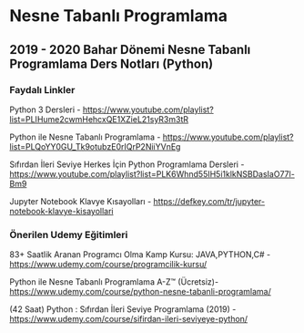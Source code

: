 # Nesne Tabanlı Programlama

## 2019 - 2020 Bahar Dönemi Nesne Tabanlı Programlama Ders Notları (Python)

### Faydalı Linkler

Python 3 Dersleri - https://www.youtube.com/playlist?list=PLIHume2cwmHehcxQE1XZieL21syR3m3tR

Python ile Nesne Tabanlı Programlama - https://www.youtube.com/playlist?list=PLQoYY0GU_Tk9otubzE0rIQrP2NiiYVnEg

Sıfırdan İleri Seviye Herkes İçin Python Programlama Dersleri - https://www.youtube.com/playlist?list=PLK6Whnd55IH5i1klkNSBDasIaO77l-Bm9

Jupyter Notebook Klavye Kısayolları - https://defkey.com/tr/jupyter-notebook-klavye-kisayollari

### Önerilen Udemy Eğitimleri

83+ Saatlik Aranan Programcı Olma Kamp Kursu: JAVA,PYTHON,C# - https://www.udemy.com/course/programcilik-kursu/

Python ile Nesne Tabanlı Programlama A-Z™ (Ücretsiz)- https://www.udemy.com/course/python-nesne-tabanli-programlama/

(42 Saat) Python : Sıfırdan İleri Seviye Programlama (2019) - https://www.udemy.com/course/sifirdan-ileri-seviyeye-python/
